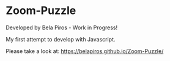 # Zoom-Puzzle

Developed by Bela Piros - Work in Progress!

My first attempt to develop with Javascript.

Please take a look at: https://belapiros.github.io/Zoom-Puzzle/
